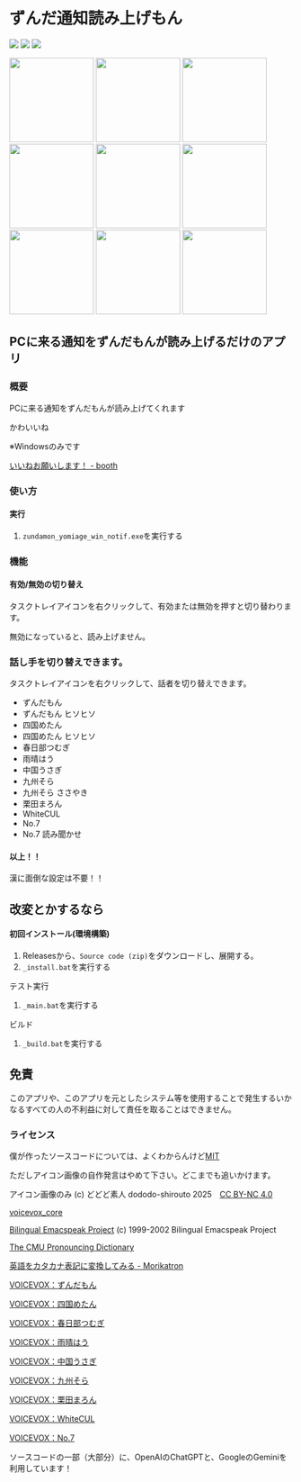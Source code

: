 # ずんだ通知読み上げもん

<p>
  <img src="https://booth.pximg.net/bb8d2f05-1990-4f4e-ae53-848704f51158/i/6692796/8fe6cea7-a6e9-478e-9022-e9b933ccebd4_base_resized.jpg">
  <img src="https://booth.pximg.net/bb8d2f05-1990-4f4e-ae53-848704f51158/i/6692796/ab1134b5-4415-4555-a6e0-61e43c05efed_base_resized.jpg">
  <img src="https://booth.pximg.net/bb8d2f05-1990-4f4e-ae53-848704f51158/i/6692796/e7108e4a-6855-4036-bc20-4265748b7782_base_resized.jpg">
</p>
<p>
  <img width=150 src="https://booth.pximg.net/bb8d2f05-1990-4f4e-ae53-848704f51158/i/6692796/ad0ec000-1a05-4b67-a445-a63ee52aa7f4_base_resized.jpg">
  <img width=150 src="https://booth.pximg.net/bb8d2f05-1990-4f4e-ae53-848704f51158/i/6692796/98784789-86cc-4b5f-bfa7-45c0b3b658fd_base_resized.jpg">
  <img width=150 src="https://booth.pximg.net/bb8d2f05-1990-4f4e-ae53-848704f51158/i/6692796/b203bf61-8e43-43f8-bdfb-50963c78ce7c_base_resized.jpg">
  <img width=150 src="https://booth.pximg.net/bb8d2f05-1990-4f4e-ae53-848704f51158/i/6692796/b5a96039-6db8-4744-99cb-01bff82cf109_base_resized.jpg">
  <img width=150 src="https://booth.pximg.net/bb8d2f05-1990-4f4e-ae53-848704f51158/i/6692796/93f09d6a-9bb9-44cc-8234-d1227f75a24e_base_resized.jpg">
  <img width=150 src="https://booth.pximg.net/bb8d2f05-1990-4f4e-ae53-848704f51158/i/6692796/c4cc8200-9885-4d89-b03e-63dcd44bbc20_base_resized.jpg">
  <img width=150 src="https://booth.pximg.net/bb8d2f05-1990-4f4e-ae53-848704f51158/i/6692796/8cd4b1f0-68cd-4fc0-bc2c-09fd9e6344b7_base_resized.jpg">
  <img width=150 src="https://booth.pximg.net/bb8d2f05-1990-4f4e-ae53-848704f51158/i/6692796/bfd78432-e129-4d0b-9fa2-b2b98458657e_base_resized.jpg">
  <img width=150 src="https://booth.pximg.net/bb8d2f05-1990-4f4e-ae53-848704f51158/i/6692796/d3bcdc6d-d6e5-475e-9735-bcf508163077_base_resized.jpg">
</p>

## PCに来る通知をずんだもんが読み上げるだけのアプリ

### 概要

PCに来る通知をずんだもんが読み上げてくれます

かわいいね

※Windowsのみです

[いいねお願いします！ - booth](https://booth.pm/ja/items/6692796)

### 使い方

#### 実行

1. `zundamon_yomiage_win_notif.exe`を実行する

### 機能

#### 有効/無効の切り替え

タスクトレイアイコンを右クリックして、有効または無効を押すと切り替わります。

無効になっていると、読み上げません。

### 話し手を切り替えできます。

タスクトレイアイコンを右クリックして、話者を切り替えできます。

- ずんだもん
- ずんだもん ヒソヒソ
- 四国めたん
- 四国めたん ヒソヒソ
- 春日部つむぎ
- 雨晴はう
- 中国うさぎ
- 九州そら
- 九州そら ささやき
- 栗田まろん
- WhiteCUL
- No.7
- No.7 読み聞かせ

#### 以上！！

漢に面倒な設定は不要！！

## 改変とかするなら

#### 初回インストール(環境構築)

1. Releasesから、`Source code (zip)`をダウンロードし、展開する。
2. `_install.bat`を実行する

テスト実行

1. `_main.bat`を実行する

ビルド

1. `_build.bat`を実行する

## 免責

このアプリや、このアプリを元としたシステム等を使用することで発生するいかなるすべての人の不利益に対して責任を取ることはできません。

### ライセンス

僕が作ったソースコードについては、よくわからんけど[MIT](https://opensource.org/license/mit)

ただしアイコン画像の自作発言はやめて下さい。どこまでも追いかけます。

アイコン画像のみ (c) どどど素人 dododo-shirouto 2025　[CC BY-NC 4.0](https://creativecommons.org/licenses/by-nc/4.0/?ref=chooser-v1)

[voicevox_core](https://github.com/VOICEVOX/voicevox_core)

[Bilingual Emacspeak Project](http://www.argv.org/bep/) (c) 1999-2002 Bilingual Emacspeak Project

[The CMU Pronouncing Dictionary](http://www.speech.cs.cmu.edu/cgi-bin/cmudict)

[英語をカタカナ表記に変換してみる - Morikatron](https://tech.morikatron.ai/entry/2020/05/25/100000)

[VOICEVOX：ずんだもん](https://zunko.jp/con_ongen_kiyaku.html)

[VOICEVOX：四国めたん](https://zunko.jp/con_ongen_kiyaku.html)

[VOICEVOX：春日部つむぎ](https://tsumugi-official.studio.site/rule)

[VOICEVOX：雨晴はう](https://hau-amehare.chu.jp/?page_id=225)

[VOICEVOX：中国うさぎ](https://zunko.jp/con_ongen_kiyaku.html)

[VOICEVOX：九州そら](https://zunko.jp/con_ongen_kiyaku.html)

[VOICEVOX：栗田まろん](https://aivoice.jp/character/maron/)

[VOICEVOX：WhiteCUL](https://www.whitecul.com/guideline)

[VOICEVOX：No.7](https://voiceseven.com/)

ソースコードの一部（大部分）に、OpenAIのChatGPTと、GoogleのGeminiを利用しています！
